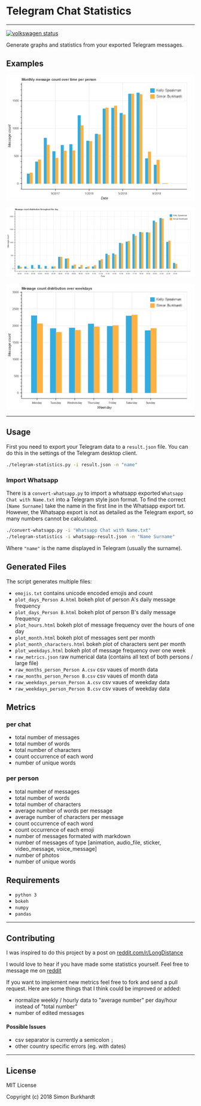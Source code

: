 # Telegram Chat Statistics

---

[![volkswagen status](https://auchenberg.github.io/volkswagen/volkswargen_ci.svg?v=1)](https://github.com/auchenberg/volkswagen)

Generate graphs and statistics from your exported Telegram messages.

## Examples

![image/months](examples/bokeh_months.png)

![image/hours](examples/bokeh_hourofday.png)

![image/weekday](examples/bokeh_weekdays.png)

---

## Usage

First you need to export your Telegram data to a `result.json` file. You can do this in the settings of the Telegram desktop client.

```bash
./telegram-statistics.py -i result.json -n "name"
```

### Import Whatsapp

There is a `convert-whatsapp.py` to import a whatsapp exported `Whatsapp Chat with Name.txt` into a Telegram style json format.
To find the correct `[Name Surname]` take the name in the first line in the Whatsapp export txt.
However, the Whatsapp export is not as detailed as the Telegram export, so many numbers cannot be calculated.

```bash
./convert-whatsapp.py -i "Whatsapp Chat with Name.txt"
./telegram-statistics -i whatsapp-result.json -n "Name Surname"
```

Where `"name"` is the name displayed in Telegram (usually the surname).

## Generated Files

The script generates multiple files:

- `emojis.txt` contains unicode encoded emojis and count
- `plot_days_Person A.html` bokeh plot of person A's daily message frequency
- `plot_days_Person B.html` bokeh plot of person B's daily message frequency
- `plot_hours.html` bokeh plot of message frequency over the hours of one day
- `plot_month.html` bokeh plot of messages sent per month
- `plot_month_characters.html` bokeh plot of characters sent per month
- `plot_weekdays.html` bokeh plot of message frequency over one week
- `raw_metrics.json` raw numerical data (contains all text of both persons / large file)
- `raw_months_person_Person A.csv` csv vaues of month data
- `raw_months_person_Person B.csv` csv vaues of month data
- `raw_weekdays_person_Person A.csv` csv vaues of weekday data
- `raw_weekdays_person_Person B.csv` csv vaues of weekday data

## Metrics

### per chat
- total number of messages
- total number of words
- total number of characters
- count occurrence of each word
- number of unique words

### per person
- total number of messages
- total number of words
- total number of characters
- average number of words per message
- average number of characters per message
- count occurrence of each word
- count occurrence of each emoji
- number of messages formated with markdown
- number of messages of type [animation, audio_file, sticker, video_message, voice_message]
- number of photos
- number of unique words

## Requirements

- `python 3`
- `bokeh`
- `numpy`
- `pandas`

---

## Contributing

I was inspired to do this project by a post on [reddit.com/r/LongDistance](https://www.reddit.com/r/LongDistance/comments/9jud8j/analysis_of_texts_from_a_long_distance/)

I would love to hear if you have made some statistics yourself. Feel free to message me on [reddit](https://www.reddit.com/u/mnemocron)

If you want to implement new metrics feel free to fork and send a pull request.
Here are some things that I think could be improved or added:

- normalize weekly / hourly data to "average number" per day/hour instead of "total number"
- number of edited messages

#### Possible Issues

- csv separator is currently a semicolon `;`
- other country specific errors (eg. with dates)

---

## License

MIT License

Copyright (c) 2018 Simon Burkhardt


